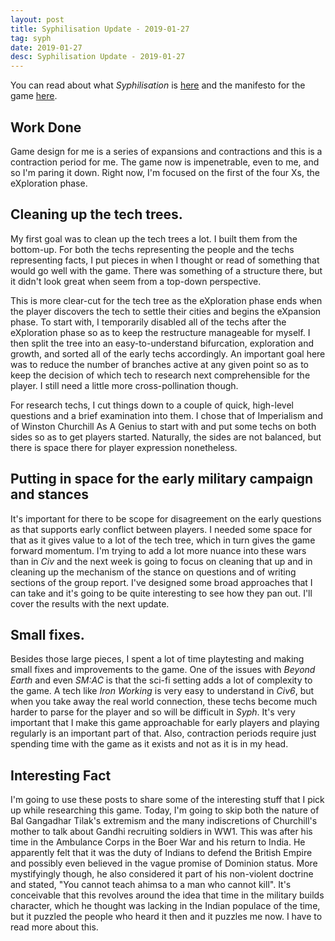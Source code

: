 ```yaml
---
layout: post
title: Syphilisation Update - 2019-01-27
tag: syph
date: 2019-01-27
desc: Syphilisation Update - 2019-01-27
---
```



You can read about what *Syphilisation* is [here](/blog/syph/announce) and the manifesto for the game [here](/blog/syph/manifesto).
## Work Done

Game design for me is a series of expansions and contractions and this is a contraction period for me. The game now is impenetrable, even to me, and so I'm paring it down. Right now, I'm focused on the first of the four Xs, the eXploration phase.

## Cleaning up the tech trees.

My first goal was to clean up the tech trees a lot. I built them from the bottom-up. For both the techs representing the people and the techs representing facts, I put pieces in when I thought or read of something that would go well with the game. There was something of a structure there, but it didn't look great when seem from a top-down perspective.


This is more clear-cut for the tech tree as the eXploration phase ends when the player discovers the tech to settle their cities and begins the eXpansion phase. To start with, I temporarily disabled all of the techs after the eXploration phase so as to keep the restructure manageable for myself. I then split the tree into an easy-to-understand bifurcation, exploration and growth, and sorted all of the early techs accordingly. An important goal here was to reduce the number of branches active at any given point so as to keep the decision of which tech to research next comprehensible for the player. I still need a little more cross-pollination though.


For research techs, I cut things down to a couple of quick, high-level questions and a brief examination into them. I chose that of Imperialism and of Winston Churchill As A Genius to start with and put some techs on both sides so as to get players started. Naturally, the sides are not balanced, but there is space there for player expression nonetheless.

## Putting in space for the early military campaign and stances

It's important for there to be scope for disagreement on the early questions as that supports early conflict between players. I needed some space for that as it gives value to a lot of the tech tree, which in turn gives the game forward momentum. I'm trying to add a lot more nuance into these wars than in *Civ* and the next week is going to focus on cleaning that up and in cleaning up the mechanism of the stance on questions and of writing sections of the group report. I've designed some broad approaches that I can take and it's going to be quite interesting to see how they pan out. I'll cover the results with the next update.

## Small fixes.

Besides those large pieces, I spent a lot of time playtesting and making small fixes and improvements to the game. One of the issues with *Beyond Earth* and even *SM:AC* is that the sci-fi setting adds a lot of complexity to the game. A tech like *Iron Working* is very easy to understand in *Civ6*, but when you take away the real world connection, these techs become much harder to parse for the player and so will be difficult in *Syph*. It's very important that I make this game approachable for early players and playing regularly is an important part of that. Also, contraction periods require just spending time with the game as it exists and not as it is in my head.

## Interesting Fact

I'm going to use these posts to share some of the interesting stuff that I pick up while researching this game. Today, I'm going to skip both the nature of Bal Gangadhar Tilak's extremism and the many indiscretions of Churchill's mother to talk about Gandhi recruiting soldiers in WW1. This was after his time in the Ambulance Corps in the Boer War and his return to India. He apparently felt that it was the duty of Indians to defend the British Empire and possibly even believed in the vague promise of Dominion status. More mystifyingly though, he also considered it part of his non-violent doctrine and stated, "You cannot teach ahimsa to a man who cannot kill". It's conceivable that this revolves around the idea that time in the military builds character, which he thought was lacking in the Indian populace of the time, but it puzzled the people who heard it then and it puzzles me now. I have to read more about this.

